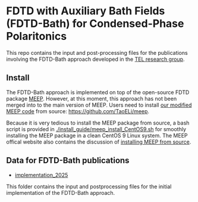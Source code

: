 # FDTD with Auxiliary Bath Fields (FDTD-Bath) for Condensed-Phase Polaritonics

This repo contains the input and post-processing files for the publications involving the FDTD-Bath approach developed in the [TEL research group](https://www.taoeli.org/).

## Install

The FDTD-Bath approach is implemented on top of the open-source FDTD package [MEEP](https://meep.readthedocs.io/en/master/). However, at this moment, this approach has not been merged into to the main version of MEEP. Users need to install [our modified MEEP code](https://github.com/TaoELi/meep) from source: https://github.com/TaoELi/meep. 

Because it is very tedious to install the MEEP package from source, a bash script is provided in [./install_guide/meep_install_CentOS9.sh](./install_guide/meep_install_CentOS9.sh) for smoothly installing the MEEP package in a clean CentOS 9 Linux system. The MEEP offical website also contains the discussion of [installing MEEP from source](https://meep.readthedocs.io/en/latest/Build_From_Source/).


## Data for FDTD-Bath publications

- [implementation_2025](./implementation_2025/)

This folder contains the input and postprocessing files for the initial implementation of the FDTD-Bath approach.